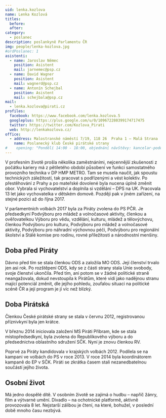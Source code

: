 ```yaml
---
uid: lenka.kozlova
name: Lenka Kozlová
titles:
  before: 
  after:
category:
  - poslanec
description: poslankyně Parlamentu ČR
img: people/lenka-kozlova.jpg
#ordPoslanec: 1
asistenti:
  - name: Jaroslav Němec
    position: Asistent
    mail: jarnemec@psp.cz
  - name: David Wagner
    position: Asistent
    mail: wagnerd@psp.cz
  - name: Antonín Schejbal
    position: Asistent
    mail: schejbala@psp.cz
mail:
  - lenka.kozlova@pirati.cz
profiles:
  facebook: https://www.facebook.com/lenka.kozlova.5
  googleplus: https://plus.google.com/u/0/109672280399174717475
  twitter: https://twitter.com/Kozlova_Pirati
  web: http://lenkakozlova.cz/
office:
  - address: Malostranské náměstí 7/19, 118 26  Praha 1 – Malá Strana
    name: Poslanecký klub České pirátské strany
#    opening: "Pondělí 14:00 - 18:00, objednání návštěvy: kancelar-podebrady@pirati.cz nebo 778 111 462. Dne 18. 6. je z pracovních důvodů kancelář mimo provoz."
---
```

V profesním životě prošla několika zaměstnáními, nejcennější zkušenosti z počátku kariery má z pětiletého období působení ve funkci samostatného provozního technika v DP HMP METRO. Tam se musela naučit, jak spoustu technických záležitostí, tak pracovat s podřízenými a vést kolektiv. Po přestěhování z Prahy a po mateřské dovolené byla nucena úplně změnit obor. Vybrala si vychovatelství a doplnila si vzdělání – DPS na UK. Pracovala 13 let jako vychovatelka v dětském domově. Později pak v jiném zařízení, na stejné pozici až do října 2017.

V parlamentních volbách 2017 byla za Piráty zvolena do PS PČR. Je předsedkyní Podvýboru pro mládež a volnočasové aktivity, členkou a ověřovatelkou Výboru pro vědu, vzdělání, kulturu, mládež a tělovýchovu, členkou Podvýboru pro kulturu, Podvýboru pro mládež a volnočasové aktivity, Podvýboru pro náhradní výchovnou péči, Podvýboru pro regionální školství a Stálé komise pro rodinu, rovné příležitosti a národnostní menšiny.

## Doba před Piráty

Dávno před tím se stala členkou ODS a založila MO ODS. Její členství trvalo jen asi rok. Po rozštěpení ODS, kdy se z části strany stala Unie svobody, svoje členství ukončila. Před tím, ani potom se v žádné politické straně neangažovala, dokud nevstoupila k Pirátům, které vidí jako nadějnou stranu mající potenciál změnit, dle jejího pohledu, zoufalou situaci na politické scéně ČR a její program je jí víc než blízký.

## Doba Pirátská

Členkou České pirátské strany se stala v červnu 2012, registrovanou příznivkyní byla jen krátce.

V březnu 2014 iniciovala založení MS Piráti Příbram, kde se stala místopředsedkyní, byla zvolena do Republikového výboru a do předsednictva oblastního sdružení SČK. Nyní je znovu členkou RV.

Poprvé za Piráty kandidovala v krajských volbách 2012. Podílela se na kampani ve volbách do PS v roce 2013. V roce 2014 byla koordinátorem kampaně do EP v SČK. Piráti se zkrátka časem stali nezanedbatelnou součástí jejího života.

## Osobní život

Má jedno dospělé dítě. V osobním životě se zajímá o hudbu – napříč žánry, film a výtvarné umění. Divadlo – na ochotnické platformě, aktivně provozovala 8 let. Nejstarší zálibou je čtení, na které, bohužel, v poslední době mnoho času nezbývá.

